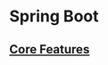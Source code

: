 # Spring Boot 

## [Core Features](https://docs.spring.io/spring-boot/docs/current/reference/html/features.html)
